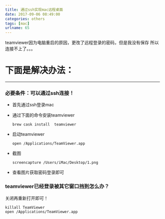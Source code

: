 ```yaml
---
title: 通过ssh实现mac远程桌面
date: 2017-09-06 08:49:00
categories: others
tags: [mac]
urlname: 65
---
```

teamviewer因为电脑重启的原因，更改了远程登录的密码，但是我没有保存 所以连接不上了。。。

# 下面是解决办法：
--------

### **必要条件：可以通过ssh连接！**

 - 首先通过ssh登录mac
 - 通过下面的命令安装teamviewer

    `brew cask install  teamviewer`

 - 启动teamviewer

    `open /Applications/TeamViewer.app`

 - 截图

    `screencapture /Users/iMac/Desktop/1.png`

 - 查看图片获取密码登录即可

### **teamviewer已经登录被其它窗口挡到怎么办？**
关闭再重新打开即可！

    killall TeamViewer
    open /Applications/TeamViewer.app